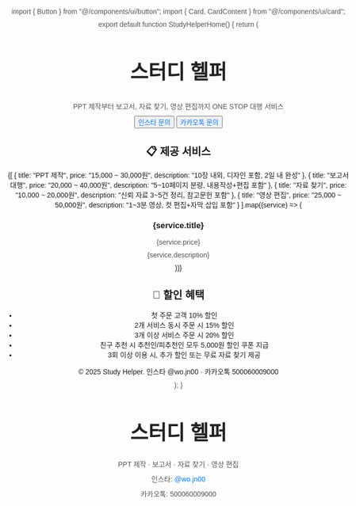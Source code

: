 import { Button } from "@/components/ui/button"; import { Card, CardContent } from "@/components/ui/card";

export default function StudyHelperHome() { return ( <main className="p-6 max-w-5xl mx-auto space-y-12"> <section className="text-center space-y-4"> <h1 className="text-4xl font-bold">스터디 헬퍼</h1> <p className="text-lg text-muted-foreground"> PPT 제작부터 보고서, 자료 찾기, 영상 편집까지 ONE STOP 대행 서비스 </p> <div className="flex justify-center gap-4"> <Button> <a href="https://instagram.com/wo.jn00" target="_blank" rel="noopener noreferrer"> 인스타 문의 </a> </Button> <Button variant="outline"> <a href="https://open.kakao.com/o/s500060009000" target="_blank" rel="noopener noreferrer"> 카카오톡 문의 </a> </Button> </div> </section>

<section className="space-y-6">
    <h2 className="text-2xl font-semibold text-center">📋 제공 서비스</h2>
    <div className="grid grid-cols-1 md:grid-cols-2 gap-6">
      {[
        {
          title: "PPT 제작",
          price: "15,000 ~ 30,000원",
          description: "10장 내외, 디자인 포함, 2일 내 완성"
        },
        {
          title: "보고서 대행",
          price: "20,000 ~ 40,000원",
          description: "5~10페이지 분량, 내용작성+편집 포함"
        },
        {
          title: "자료 찾기",
          price: "10,000 ~ 20,000원",
          description: "신뢰 자료 3~5건 정리, 참고문헌 포함"
        },
        {
          title: "영상 편집",
          price: "25,000 ~ 50,000원",
          description: "1~3분 영상, 컷 편집+자막 삽입 포함"
        }
      ].map((service) => (
        <Card key={service.title}>
          <CardContent className="p-6">
            <h3 className="text-xl font-bold mb-2">{service.title}</h3>
            <p className="text-sm text-muted-foreground mb-1">{service.price}</p>
            <p className="text-sm">{service.description}</p>
          </CardContent>
        </Card>
      ))}
    </div>
  </section>

  <section className="bg-muted rounded-xl p-6 space-y-4">
    <h2 className="text-2xl font-semibold">🎉 할인 혜택</h2>
    <ul className="list-disc pl-6 text-sm space-y-1">
      <li>첫 주문 고객 10% 할인</li>
      <li>2개 서비스 동시 주문 시 15% 할인</li>
      <li>3개 이상 서비스 주문 시 20% 할인</li>
      <li>친구 추천 시 추천인/피추천인 모두 5,000원 할인 쿠폰 지급</li>
      <li>3회 이상 이용 시, 추가 할인 또는 무료 자료 찾기 제공</li>
    </ul>
  </section>

  <section className="text-center pt-10 text-muted-foreground text-sm">
    © 2025 Study Helper. 인스타 @wo.jn00 · 카카오톡 500060009000
  </section>
</main>

); }

<!DOCTYPE html>
<html lang="ko">
  <head>
    <meta charset="UTF-8" />
    <title>스터디 헬퍼</title>
    <style>
      body {
        font-family: sans-serif;
        max-width: 700px;
        margin: 80px auto;
        text-align: center;
      }
      h1 {
        font-size: 2.5rem;
        color: #222;
      }
      p {
        margin: 10px 0;
        color: #555;
      }
      a {
        color: #007bff;
        text-decoration: none;
      }
    </style>
  </head>
  <body>
    <h1>스터디 헬퍼</h1>
    <p>PPT 제작 · 보고서 · 자료 찾기 · 영상 편집</p>
    <p>인스타: <a href="https://instagram.com/wo.jn00" target="_blank">@wo.jn00</a></p>
    <p>카카오톡: 500060009000</p>
  </body>
</html>